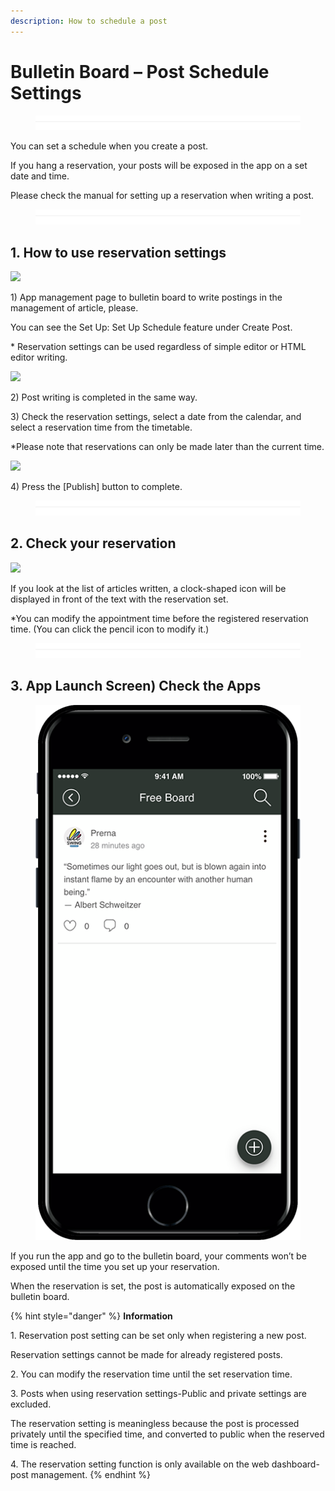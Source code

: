 ```yaml
---
description: How to schedule a post
---
```


# Bulletin Board – Post Schedule Settings

<figure><img src="../../../.gitbook/assets/구분선.PNG" alt=""><figcaption></figcaption></figure>

You can set a schedule when you create a post.

If you hang a reservation, your posts will be exposed in the app on a set date and time.

Please check the manual for setting up a reservation when writing a post.

<figure><img src="../../../.gitbook/assets/구분선.PNG" alt=""><figcaption></figcaption></figure>

## **1. How to use reservation settings**

![](https://support.swing2app.com/wp-content/uploads/2020/09/vhjj.png)

1\) App management page to bulletin board to write postings in the management of article, please.

You can see the Set Up: Set Up Schedule feature under Create Post.

\* Reservation settings can be used regardless of simple editor or HTML editor writing.



![](https://support.swing2app.com/wp-content/uploads/2020/09/bh.png)

2\) Post writing is completed in the same way.

3\) Check the reservation settings, select a date from the calendar, and select a reservation time from the timetable.

\*Please note that reservations can only be made later than the current time.



![](https://support.swing2app.com/wp-content/uploads/2020/09/hhk.png)

4\) Press the \[Publish] button to complete.



<figure><img src="../../../.gitbook/assets/구분선.PNG" alt=""><figcaption></figcaption></figure>



## **2. Check your reservation** &#x20;

![](https://support.swing2app.com/wp-content/uploads/2020/09/bnbhj.png)

If you look at the list of articles written, a clock-shaped icon will be displayed in front of the text with the reservation set.

\*You can modify the appointment time before the registered reservation time. (You can click the pencil icon to modify it.)

<figure><img src="../../../.gitbook/assets/구분선.PNG" alt=""><figcaption></figcaption></figure>

## **3. App Launch Screen) Check the Apps** &#x20;

<figure><img src="../../../.gitbook/assets/Group-274@3x.png" alt=""><figcaption></figcaption></figure>

If you run the app and go to the bulletin board, your comments won’t be exposed until the time you set up your reservation.

When the reservation is set, the post is automatically exposed on the bulletin board.



{% hint style="danger" %}
**Information**

1\. Reservation post setting can be set only when registering a new post.

Reservation settings cannot be made for already registered posts.

2\. You can modify the reservation time until the set reservation time.

3\. Posts when using reservation settings-Public and private settings are excluded.

The reservation setting is meaningless because the post is processed privately until the specified time, and converted to public when the reserved time is reached.

4\. The reservation setting function is only available on the web dashboard-post management.
{% endhint %}

